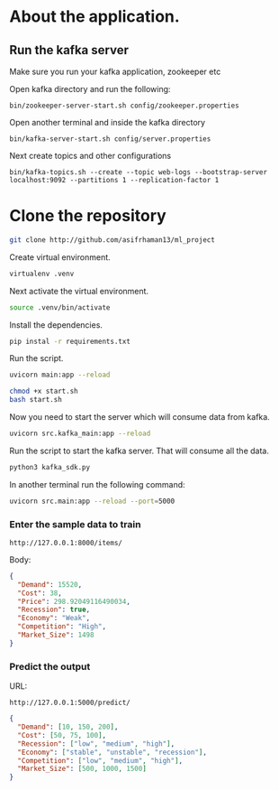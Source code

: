 # About the application.

## Run the kafka server

Make sure you run your kafka application, zookeeper etc

Open kafka directory and run the following:

```
bin/zookeeper-server-start.sh config/zookeeper.properties
```

Open another terminal and inside the kafka directory

```
bin/kafka-server-start.sh config/server.properties
```

Next create topics and other configurations

```
bin/kafka-topics.sh --create --topic web-logs --bootstrap-server localhost:9092 --partitions 1 --replication-factor 1
```

# Clone the repository

```bash
git clone http://github.com/asifrhaman13/ml_project
```

Create virtual environment.

```bash
virtualenv .venv
```

Next activate the virtual environment.

```bash
source .venv/bin/activate
```

Install the dependencies.

```bash
pip instal -r requirements.txt
```

Run the script.

```bash
uvicorn main:app --reload
```

```bash
chmod +x start.sh
bash start.sh
```

Now you need to start the server which will consume data from kafka.

```bash
uvicorn src.kafka_main:app --reload
```

Run the script to start the kafka server. That will consume all the data.

```bash
python3 kafka_sdk.py
```

In another terminal run the following command:

```bash
uvicorn src.main:app --reload --port=5000
```



### Enter the sample data to train
```http
http://127.0.0.1:8000/items/
```

Body:

```json
{
  "Demand": 15520,
  "Cost": 38,
  "Price": 298.92049116490034,
  "Recession": true,
  "Economy": "Weak",
  "Competition": "High",
  "Market_Size": 1498
}
```


### Predict the output
URL:

```http
http://127.0.0.1:5000/predict/
```

```json
{
  "Demand": [10, 150, 200],
  "Cost": [50, 75, 100],
  "Recession": ["low", "medium", "high"],
  "Economy": ["stable", "unstable", "recession"],
  "Competition": ["low", "medium", "high"],
  "Market_Size": [500, 1000, 1500]
}
```